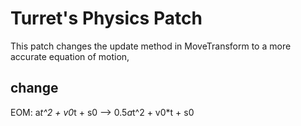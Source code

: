 # Turret's Physics Patch

This patch changes the update method in MoveTransform to a more accurate equation of motion, 

## change

EOM: a*t^2 + v0*t + s0 --> 0.5*a*t^2 + v0*t + s0
